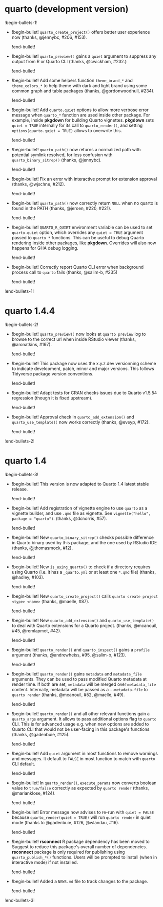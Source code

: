 # quarto (development version)

!begin-bullets-1!

-   !begin-bullet!
    `quarto_create_project()` offers better user experience now (thanks,
    @jennybc, #206, #153).

    !end-bullet!
-   !begin-bullet!
    `quarto_preview()` gains a `quiet` argument to suppress any output
    from R or Quarto CLI (thanks, @cwickham, #232.)

    !end-bullet!
-   !begin-bullet!
    Add some helpers function `theme_brand_*` and `theme_colors_*` to
    help theme with dark and light brand using some common graph and
    table packages (thanks, @gordonwoodhull, #234).

    !end-bullet!
-   !begin-bullet!
    Add `quarto.quiet` options to allow more verbose error message when
    `quarto_*` function are used inside other package. For example,
    inside **pkgdown** for building Quarto vignettes. **pkgdown** sets
    `quiet = TRUE` internally for its call to `quarto_render()`, and
    setting `options(quarto.quiet = TRUE)` allows to overwrite this.

    !end-bullet!
-   !begin-bullet!
    `quarto_path()` now returns a normalized path with potential symlink
    resolved, for less confusion with `quarto_binary_sitrep()` (thanks,
    @jennybc).

    !end-bullet!
-   !begin-bullet!
    Fix an error with interactive prompt for extension approval (thanks,
    @wjschne, #212).

    !end-bullet!
-   !begin-bullet!
    `quarto_path()` now correctly return `NULL` when no quarto is found
    in the PATH (thanks, @jeroen, #220, #221).

    !end-bullet!
-   !begin-bullet!
    `QUARTO_R_QUIET` environment variable can be used to set
    `quarto.quiet` option, which overrides any `quiet = TRUE` argument
    passed to `quarto_*` functions. This can be useful to debug Quarto
    rendering inside other packages, like **pkgdown**. Overrides will
    also now happens for GHA debug logging.

    !end-bullet!
-   !begin-bullet!
    Correctly report Quarto CLI error when background process call to
    `quarto` fails (thanks, @salim-b, #235)

    !end-bullet!

!end-bullets-1!

# quarto 1.4.4

!begin-bullets-2!

-   !begin-bullet!
    `quarto_preview()` now looks at `quarto preview` log to browse to
    the correct url when inside RStudio viewer (thanks, @aronatkins,
    #167).

    !end-bullet!
-   !begin-bullet!
    This package now uses the x.y.z.dev versionning scheme to indicate
    development, patch, minor and major versions. This follows Tidyverse
    package version conventions.

    !end-bullet!
-   !begin-bullet!
    Adapt tests for CRAN checks issues due to Quarto v1.5.54 regression
    (though it is fixed upstream).

    !end-bullet!
-   !begin-bullet!
    Approval check in `quarto_add_extension()` and
    `quarto_use_template()` now works correctly (thanks, @eveyp, #172).

    !end-bullet!

!end-bullets-2!

# quarto 1.4

!begin-bullets-3!

-   !begin-bullet!
    This version is now adapted to Quarto 1.4 latest stable release.

    !end-bullet!
-   !begin-bullet!
    Add registration of vignette engine to use `quarto` as a vignette
    builder, and use `.qmd` file as vignette. See
    `vignette("hello", package = "quarto")`. (thanks, @dcnorris, #57).

    !end-bullet!
-   !begin-bullet!
    New `quarto_binary_sitrep()` checks possible difference in Quarto
    binary used by this package, and the one used by RStudio IDE
    (thanks, @jthomasmock, #12).

    !end-bullet!
-   !begin-bullet!
    New `is_using_quarto()` to check if a directory requires using
    Quarto (i.e. it has a `_quarto.yml` or at least one `*.qmd` file)
    (thanks, @hadley, #103).

    !end-bullet!
-   !begin-bullet!
    New `quarto_create_project()` calls
    `quarto create project <type> <name>` (thanks, @maelle, #87).

    !end-bullet!
-   !begin-bullet!
    New `quarto_add_extension()` and `quarto_use_template()` to deal
    with Quarto extensions for a Quarto project. (thanks, @mcanouil,
    #45, @remlapmot, #42).

    !end-bullet!
-   !begin-bullet!
    `quarto_render()` and `quarto_inspect()` gains a `profile` argument
    (thanks, @andrewheiss, #95, @salim-b, #123).

    !end-bullet!
-   !begin-bullet!
    `quarto_render()` gains `metadata` and `metadata_file` arguments.
    They can be used to pass modified Quarto metadata at render time. If
    both are set, `metadata` will be merged over `metadata_file`
    content. Internally, metadata will be passed as a `--metadata-file`
    to `quarto render` (thanks, @mcanouil, #52, @maelle, #49).

    !end-bullet!
-   !begin-bullet!
    `quarto_render()` and all other relevant functions gain a
    `quarto_args` argument. It allows to pass additional options flag to
    `quarto` CLI. This is for advanced usage e.g. when new options are
    added to Quarto CLI that would not be user-facing in this package's
    functions (thanks, @gadenbuie, #125).

    !end-bullet!
-   !begin-bullet!
    Add `quiet` argument in most functions to remove warnings and
    messages. It default to `FALSE` in most function to match with
    `quarto` CLI default.

    !end-bullet!
-   !begin-bullet!
    In `quarto_render()`, `execute_params` now converts boolean value to
    `true/false` correctly as expected by `quarto render` (thanks,
    @marianklose, #124).

    !end-bullet!
-   !begin-bullet!
    Error message now advises to re-run with `quiet = FALSE` because
    `quarto_render(quiet = TRUE)` will run `quarto render` in quiet mode
    (thanks to @gadenbuie, #126, @wlandau, #16).

    !end-bullet!
-   !begin-bullet!
    **rsconnect** R package dependency has been moved to Suggest to
    reduce this package's overall number of dependencies. **rsconnect**
    package is only required for publishing using `quarto_publish_*()`
    functions. Users will be prompted to install (when in interactive
    mode) if not installed.

    !end-bullet!
-   !begin-bullet!
    Added a `NEWS.md` file to track changes to the package.

    !end-bullet!

!end-bullets-3!
